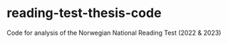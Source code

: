 # reading-test-thesis-code
Code for analysis of the Norwegian National Reading Test (2022 &amp; 2023)
